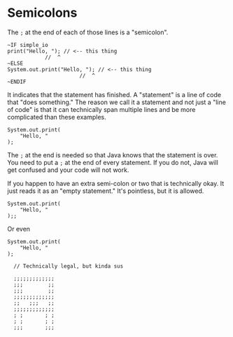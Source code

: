 # Semicolons

The `;` at the end of each of those lines is a "semicolon".

```java,no_run
~IF simple_io
print("Hello, "); // <-- this thing
            //  ^
~ELSE
System.out.print("Hello, "); // <-- this thing
                       //  ^
~ENDIF
```

It indicates that the statement has finished. A "statement" is a line of code that "does something."
The reason we call it a statement and not just a "line of code" is that it can technically span multiple lines and be
more complicated than these examples.

```java,no_run
System.out.print(
    "Hello, "
);
```

The `;` at the end is needed so that Java knows that the statement is over.
You need to put a `;`
at the end of every statement. If you do not, Java will get confused and your code will not work.

If you happen to have an extra semi-colon or two that is technically okay. It just reads it as an "empty statement." It's pointless, but it is allowed.

```java,no_run
System.out.print(
    "Hello, "
);;
```

Or even

```java,no_run
System.out.print(
    "Hello, "
);

  // Technically legal, but kinda sus

  ;;;;;;;;;;;;;
  ;;;        ;;
  ;;;        ;;
  ;;;;;;;;;;;;;
  ;;   ;;;   ;;
  ;;;;;;;;;;;;;
  ; ;       ; ;
  ; ;       ; ;
  ;;;       ;;;
```
